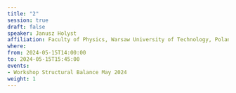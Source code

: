 ```yaml
---
title: "2"
session: true
draft: false
speaker: Janusz Holyst 
affiliation: Faculty of Physics, Warsaw University of Technology, Poland
where:
from: 2024-05-15T14:00:00
to: 2024-05-15T15:45:00
events:
- Workshop Structural Balance May 2024
weight: 1
---
```

